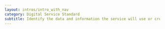 ```yaml
---
layout: intros/intro_with_nav
category: Digital Service Standard
subtitle: Identify the data and information the service will use or create. Put appropriate legal, privacy and security measures in place.
---
```

